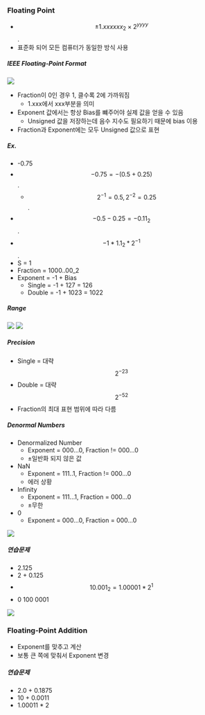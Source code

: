 ### Floating Point

- $$±1.xxxxxx_2 \times 2^{yyyy}$$.
- 표준화 되어 모든 컴퓨터가 동일한 방식 사용

##### IEEE Floating-Point Format

<img src="https://github.com/L-Hyun/L-Hyun.github.io/blob/main/assets/CS/9-1.png?raw=true" />

- Fraction이 0인 경우 1, 클수록 2에 가까워짐
  - 1.xxx에서 xxx부분을 의미
- Exponent 값에서는 항상 Bias를 뺴주어야 실제 값을 얻을 수 있음
  - Unsigned 값을 저장하는데 음수 지수도 필요하기 때문에 bias 이용
- Fraction과 Exponent에는 모두 Unsigned 값으로 표현

##### Ex.

- -0.75
- $$-0.75 = -(0.5 + 0.25)$$.
  - $$2^{-1} = 0.5, 2^{-2} = 0.25$$.
- $$-0.5 - 0.25 = -0.11_2$$.
- $$-1 * 1.1_2 * 2^{-1}$$.
- S = 1
- Fraction = 1000..00_2
- Exponent = -1 + Bias
  - Single = -1 + 127 = 126
  - Double = -1 + 1023 = 1022

##### Range

<img src="https://github.com/L-Hyun/L-Hyun.github.io/blob/main/assets/CS/9-2.png?raw=true" />

<img src="https://github.com/L-Hyun/L-Hyun.github.io/blob/main/assets/CS/9-3.png?raw=true" />

##### Precision

- Single = 대략 $$2^{-23}$$
- Double = 대략 $$2^{-52}$$
- Fraction의 최대 표현 범위에 따라 다름

##### Denormal Numbers

- Denormalized Number
  - Exponent = 000...0, Fraction != 000...0
  - ±일반화 되지 않은 값
- NaN
  - Exponent = 111..1, Fraction != 000...0
  - 에러 상황
- Infinity
  - Exponent = 111...1, Fraction = 000...0
  - ±무한
- 0
  - Exponent = 000...0, Fraction = 000...0

<img src="https://github.com/L-Hyun/L-Hyun.github.io/blob/main/assets/CS/9-4.png?raw=true" />

##### 연습문제

- 2.125
- 2 + 0.125
- $$10.001_2 = 1.00001*2^1$$
- 0 100 0001

<img src="https://github.com/L-Hyun/L-Hyun.github.io/blob/main/assets/CS/9-5.png?raw=true" />

### Floating-Point Addition

- Exponent를 맞추고 계산
- 보통 큰 쪽에 맞춰서 Exponent 변경

##### 연습문제

- 2.0 + 0.1875
- 10 + 0.0011
- 1.00011 \* 2

